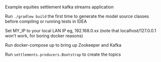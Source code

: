 Example equities settlement kafka streams application

Run `./gradlew build` the first time to generate the model source classes before compiling or running tests in IDEA

Set MY_IP to your local LAN IP eg, 192.168.0.xx (note that localhost/127.0.0.1 won't work, for boring docker reasons)

Run docker-compose up to bring up Zookeeper and Kafka

Run `settlements.producers.Bootstrap` to create the topics

